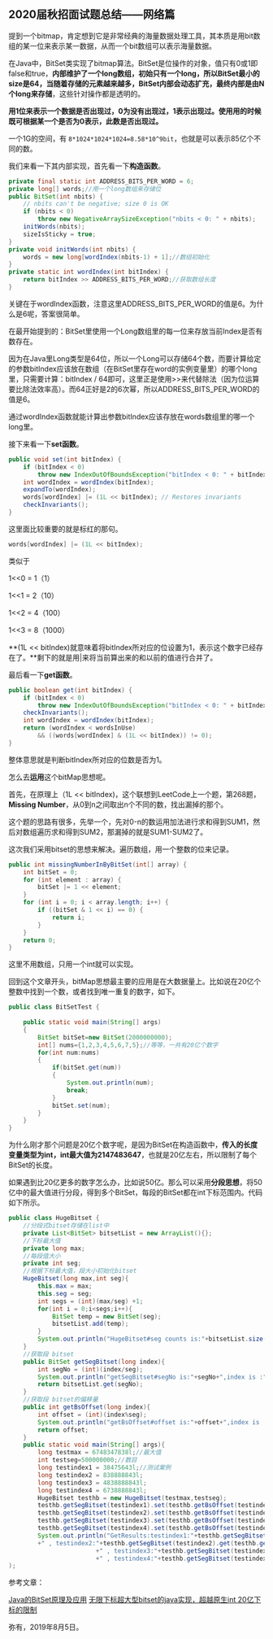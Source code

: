 ## 2020届秋招面试题总结——网络篇

提到一个bitmap，肯定想到它是非常经典的海量数据处理工具，其本质是用bit数组的某一位来表示某一数据，从而一个bit数组可以表示海量数据。

在Java中，BitSet类实现了bitmap算法。BitSet是位操作的对象，值只有0或1即false和true，**内部维护了一个long数组，初始只有一个long，所以BitSet最小的size是64，当随着存储的元素越来越多，BitSet内部会动态扩充，最终内部是由N个long来存储**，这些针对操作都是透明的。

**用1位来表示一个数据是否出现过，0为没有出现过，1表示出现过。使用用的时候既可根据某一个是否为0表示，此数是否出现过。**

一个1G的空间，有 `8*1024*1024*1024=8.58*10^9bit`，也就是可以表示85亿个不同的数。

我们来看一下其内部实现，首先看一下**构造函数**。

```java
private final static int ADDRESS_BITS_PER_WORD = 6;
private long[] words;//用一个long数组来存储位
public BitSet(int nbits) {
    // nbits can't be negative; size 0 is OK
    if (nbits < 0)
        throw new NegativeArraySizeException("nbits < 0: " + nbits);
    initWords(nbits);
    sizeIsSticky = true;
}
private void initWords(int nbits) {
    words = new long[wordIndex(nbits-1) + 1];//数组初始化
}
private static int wordIndex(int bitIndex) {
    return bitIndex >> ADDRESS_BITS_PER_WORD;//获取数组长度
}
```

关键在于wordIndex函数，注意这里ADDRESS_BITS_PER_WORD的值是6。为什么是6呢，答案很简单。

在最开始提到的：BitSet里使用一个Long数组里的每一位来存放当前Index是否有数存在。

因为在Java里Long类型是64位，所以一个Long可以存储64个数，而要计算给定的参数bitIndex应该放在数组（在BitSet里存在word的实例变量里）的哪个long里，只需要计算：bitIndex / 64即可，这里正是使用>>来代替除法（因为位运算要比除法效率高）。而64正好是2的6次幂，所以ADDRESS_BITS_PER_WORD的值是6。

通过wordIndex函数就能计算出参数bitIndex应该存放在words数组里的哪一个long里。

接下来看一下**set函数**。

```java
public void set(int bitIndex) {
    if (bitIndex < 0)
        throw new IndexOutOfBoundsException("bitIndex < 0: " + bitIndex);
    int wordIndex = wordIndex(bitIndex);
    expandTo(wordIndex);
    words[wordIndex] |= (1L << bitIndex); // Restores invariants
    checkInvariants();
}
```

这里面比较重要的就是标红的那句。

```java
words[wordIndex] |= (1L << bitIndex);
```

类似于

1<<0 = 1（1）

1<<1 = 2（10）

1<<2 = 4（100）

1<<3 = 8（1000）

**(1L << bitIndex)就意味着将bitIndex所对应的位设置为1，表示这个数字已经存在了。**剩下的就是用|来将当前算出来的和以前的值进行合并了。

最后看一下**get函数**。

```java
public boolean get(int bitIndex) {
    if (bitIndex < 0)
        throw new IndexOutOfBoundsException("bitIndex < 0: " + bitIndex);
    checkInvariants();
    int wordIndex = wordIndex(bitIndex);
    return (wordIndex < wordsInUse)
        && ((words[wordIndex] & (1L << bitIndex)) != 0);
}
```

整体意思就是判断bitIndex所对应的位数是否为1。

怎么去**运用**这个bitMap思想呢。

首先，在原理上（1L << bitIndex)，这个联想到LeetCode上一个题，第268题，**Missing Number**，从0到n之间取出n个不同的数，找出漏掉的那个。

这个题的思路有很多，先举一个，先对0-n的数运用加法进行求和得到SUM1，然后对数组遍历求和得到SUM2，那漏掉的就是SUM1-SUM2了。

这次我们采用bitset的思想来解决。遍历数组，用一个整数的位来记录。

```java
public int missingNumberInByBitSet(int[] array) {
    int bitSet = 0;
    for (int element : array) {
        bitSet |= 1 << element;
    }
    for (int i = 0; i < array.length; i++) {
        if ((bitSet & 1 << i) == 0) {
            return i;
        }
    }
    return 0;
}
```

这里不用数组，只用一个int就可以实现。

回到这个文章开头，bitMap思想最主要的应用是在大数据量上。比如说在20亿个整数中找到一个数，或者找到唯一重复的数字，如下。

```java
public class BitSetTest {
    
    public static void main(String[] args)
    {
        BitSet bitSet=new BitSet(2000000000);
        int[] nums={1,2,3,4,5,6,7,5};//等等，一共有20亿个数字
        for(int num:nums)
        {
            if(bitSet.get(num))
            {
                System.out.println(num);
                break;
            }
            bitSet.set(num);
        }
    }
}
```

为什么刚才那个问题是20亿个数字呢，是因为BitSet在构造函数中，**传入的长度变量类型为int，int最大值为2147483647**，也就是20亿左右，所以限制了每个BitSet的长度。

如果遇到比20亿更多的数字怎么办，比如说50亿。那么可以采用**分段思想**，将50亿中的最大值进行分段，得到多个BitSet，每段的BitSet都在int下标范围内。代码如下所示。

```java
public class HugeBitset {
    //分段式bitset存储在list中
    private List<BitSet> bitsetList = new ArrayList(){};
    //下标最大值
    private long max;
    //每段值大小
    private int seg;
    //根据下标最大值，段大小初始化bitset
    HugeBitset(long max,int seg){
        this.max = max;
        this.seg = seg;
        int segs = (int)(max/seg) +1;
        for(int i = 0;i<segs;i++){
            BitSet temp = new BitSet(seg);
            bitsetList.add(temp);
        }
        System.out.println("HugeBitset#seg counts is:"+bitsetList.size()+", max is :"+max+", seg is :"+seg);
    }
    //获取段 bitset
    public BitSet getSegBitset(long index){
        int segNo = (int)(index/seg);
        System.out.println("getSegBitset#segNo is:"+segNo+",index is :"+index);
        return bitsetList.get(segNo);
    }
    //获取段 bitset的偏移量
    public int getBsOffset(long index){
        int offset = (int)(index%seg);
        System.out.println("getBsOffset#offset is:"+offset+",index is :"+index);
        return offset;
    }
    public static void main(String[] args){
        long testmax = 6748347838l;//最大值
        int testseg=500000000;//数目
        long testindex1 = 38475643l;//测试案例
        long testindex2 = 838888843l;
        long testindex3 = 4838888843l;
        long testindex4 = 6738888843l;
        HugeBitset testhb = new HugeBitset(testmax,testseg);
        testhb.getSegBitset(testindex1).set(testhb.getBsOffset(testindex1));
        testhb.getSegBitset(testindex2).set(testhb.getBsOffset(testindex2));
        testhb.getSegBitset(testindex3).set(testhb.getBsOffset(testindex3));
        testhb.getSegBitset(testindex4).set(testhb.getBsOffset(testindex4));
        System.out.println("GetResults:testindex1:"+testhb.getSegBitset(testindex1).get(testhb.getBsOffset(testindex1))
        +" , testindex2:"+testhb.getSegBitset(testindex2).get(testhb.getBsOffset(testindex2))
                        +" , testindex3:"+testhb.getSegBitset(testindex3).get(testhb.getBsOffset(testindex3))
                        +" , testindex4:"+testhb.getSegBitset(testindex4).get(testhb.getBsOffset(testindex4))
);
```

参考文章：

[Java的BitSet原理及应用](https://www.jianshu.com/p/4fbad3a6d253)
[无限下标超大型bitset的java实现，超越原生int 20亿下标的限制](https://blog.csdn.net/flyflyflyflyflyfly/article/details/82952529)



弥有，2019年8月5日。